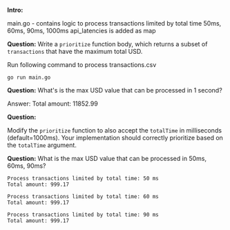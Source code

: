 **Intro:**

main.go - contains logic to process transactions limited by total time 50ms, 60ms, 90ms, 1000ms
api_latencies is added as map

**Question:**
Write a `prioritize` function body, which returns a subset of `transactions` that have the maximum total USD.

Run following command to process transactions.csv
```
go run main.go
```

**Question:** 
What's is the max USD value that can be processed in 1 second?

Answer: Total amount: 11852.99

**Question:**

Modify the `prioritize` function to also accept the `totalTime` in milliseconds (default=1000ms).
Your implementation should correctly prioritize based on the `totalTime` argument.


**Question:**
What is the max USD value that can be processed in 50ms, 60ms, 90ms?

    Process transactions limited by total time: 50 ms
    Total amount: 999.17

    Process transactions limited by total time: 60 ms
    Total amount: 999.17

    Process transactions limited by total time: 90 ms
    Total amount: 999.17